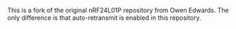 This is a fork of the original nRF24L01P repository from Owen Edwards.
The only difference is that auto-retransmit is enabled in this repository.

